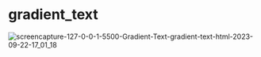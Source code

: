 # gradient_text
![screencapture-127-0-0-1-5500-Gradient-Text-gradient-text-html-2023-09-22-17_01_18](https://github.com/savan-patel-33/gradient_text/assets/144118183/b159ac0c-0f4a-44d9-991e-b759020327b6)

